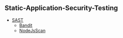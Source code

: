 ## Static-Application-Security-Testing

* [SAST](SUMMARY.md)
    * [Bandit](Bandit/README.md)
    * [NodeJsScan](NodeJsScan/README.md)